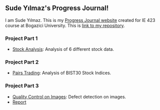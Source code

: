 ## Sude Yılmaz's Progress Journal!

I am Sude Yılmaz. This is my [Progress Journal website](https://bu-ie-423.github.io/fall-23-sudeyilmaz/) created for IE 423 course at Bogazici University.
This is [link to my repository](https://github.com/BU-IE-423/fall-23-sudeyilmaz).

### Project Part 1
* [Stock Analysis](https://bu-ie-423.github.io/fall-23-sudeyilmaz/IE423_Project_Part1_final.html): Analysis of 6 different stock data. 

### Project Part 2
* [Pairs Trading](https://bu-ie-423.github.io/fall-23-sudeyilmaz/project_part2_IE423.html): Analysis of BIST30 Stock Indices.

### Project Part 3
* [Quality Control on Images](https://github.com/BU-IE-423/fall-23-sudeyilmaz/blob/8a9befe3382a801febd37edb9955176bb44c55aa/Project%20Part%203/IE423_part3_.html): Defect detection on images.
* [Report](https://github.com/BU-IE-423/fall-23-sudeyilmaz/blob/96ffd30a8bcfb57edc83497b71b13a1a85abdc90/Project%20Part%203/part3report.pdf)
  
  



